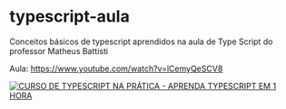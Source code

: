 # typescript-aula

Conceitos básicos de typescript aprendidos na aula de Type Script do professor Matheus Battisti

Aula: https://www.youtube.com/watch?v=lCemyQeSCV8

[![CURSO DE TYPESCRIPT NA PRÁTICA - APRENDA TYPESCRIPT EM 1 HORA](https://img.youtube.com/vi/lCemyQeSCV8/0.jpg)](https://www.youtube.com/watch?v=lCemyQeSCV8)
